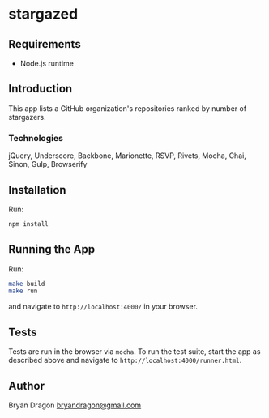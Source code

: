 # stargazed

## Requirements

* Node.js runtime

## Introduction

This app lists a GitHub organization's repositories ranked by number of stargazers.

### Technologies

jQuery, Underscore, Backbone, Marionette, RSVP, Rivets, Mocha, Chai, Sinon, Gulp, Browserify

## Installation

Run:

```bash
npm install
```

## Running the App

Run:

```bash
make build
make run
```

and navigate to `http://localhost:4000/` in your browser.

## Tests

Tests are run in the browser via `mocha`. To run the test suite, start the app as described above and navigate to `http://localhost:4000/runner.html`.

## Author

Bryan Dragon <bryandragon@gmail.com>
